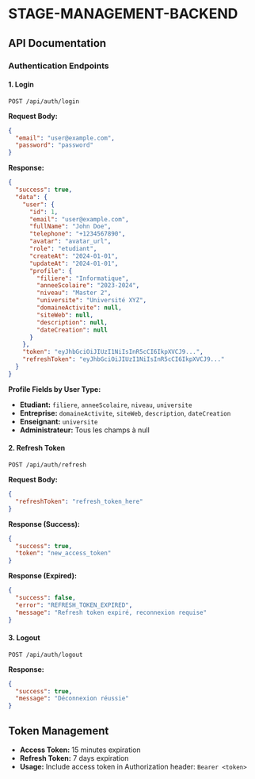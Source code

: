 # STAGE-MANAGEMENT-BACKEND

## API Documentation

### Authentication Endpoints

#### 1. Login
```
POST /api/auth/login
```

**Request Body:**
```json
{
  "email": "user@example.com",
  "password": "password"
}
```

**Response:**
```json
{
  "success": true,
  "data": {
    "user": {
      "id": 1,
      "email": "user@example.com",
      "fullName": "John Doe",
      "telephone": "+1234567890",
      "avatar": "avatar_url",
      "role": "etudiant",
      "createAt": "2024-01-01",
      "updateAt": "2024-01-01",
      "profile": {
        "filiere": "Informatique",
        "anneeScolaire": "2023-2024",
        "niveau": "Master 2",
        "universite": "Université XYZ",
        "domaineActivite": null,
        "siteWeb": null,
        "description": null,
        "dateCreation": null
      }
    },
    "token": "eyJhbGciOiJIUzI1NiIsInR5cCI6IkpXVCJ9...",
    "refreshToken": "eyJhbGciOiJIUzI1NiIsInR5cCI6IkpXVCJ9..."
  }
}
```

**Profile Fields by User Type:**

- **Etudiant:** `filiere`, `anneeScolaire`, `niveau`, `universite`
- **Entreprise:** `domaineActivite`, `siteWeb`, `description`, `dateCreation`
- **Enseignant:** `universite`
- **Administrateur:** Tous les champs à null

#### 2. Refresh Token
```
POST /api/auth/refresh
```

**Request Body:**
```json
{
  "refreshToken": "refresh_token_here"
}
```

**Response (Success):**
```json
{
  "success": true,
  "token": "new_access_token"
}
```

**Response (Expired):**
```json
{
  "success": false,
  "error": "REFRESH_TOKEN_EXPIRED",
  "message": "Refresh token expiré, reconnexion requise"
}
```

#### 3. Logout
```
POST /api/auth/logout
```

**Response:**
```json
{
  "success": true,
  "message": "Déconnexion réussie"
}
```

## Token Management

- **Access Token:** 15 minutes expiration
- **Refresh Token:** 7 days expiration
- **Usage:** Include access token in Authorization header: `Bearer <token>`